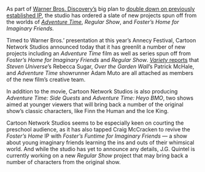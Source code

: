 As part of [Warner Bros. Discovery’s](/2024/5/9/24152677/lord-of-the-rings-2026-warner-bros-peter-jackson) big plan to [double down on previously established IP](/2022/11/4/23440706/warner-bros-discovery-zaslav-hbo-max-cancellations), the studio has ordered a slate of new projects spun off from the worlds of [*Adventure Time*](/2016/9/29/13105272/adventure-time-ending-finale), *Regular Show*, and *Foster’s Home for Imaginary Friends.*

Timed to Warner Bros.’ presentation at this year’s Annecy Festival, Cartoon Network Studios announced today that it has greenlit a number of new projects including an *Adventure Time* film as well as series spun off from *Foster’s Home for Imaginary Friends* and *Regular Show*. [*Variety* reports](https://variety.com/2024/tv/global/regular-show-fosters-adventure-time-scooby-doo-1236034978/) that *Steven Universe*’s Rebecca Sugar, *Over the Garden Wall*’s Patrick McHale, and *Adventure Time* showrunner Adam Muto are all attached as members of the new film’s creative team.

In addition to the movie, Cartoon Network Studios is also producing *Adventure Time: Side Quests* and *Adventure Time: Heyo BMO*, two shows aimed at younger viewers that will bring back a number of the original show’s classic characters, like Finn the Human and the Ice King.

Cartoon Network Studios seems to be especially keen on courting the preschool audience, as it has also tapped Craig McCracken to revive the *Foster’s Home* IP with *Foster’s Funtime for Imaginary Friends* — a show about young imaginary friends learning the ins and outs of their whimsical world. And while the studio has yet to announce any details, J.G. Quintel is currently working on a new *Regular Show* project that may bring back a number of characters from the original show.
